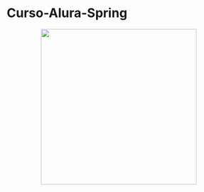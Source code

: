 # Curso-Alura-Spring
<div align="center">
<img src="https://user-images.githubusercontent.com/81492148/183503429-fbc483a2-391b-4a8a-b467-e17d56d7ce77.png" width="350" />
</div>
